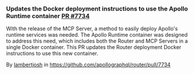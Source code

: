 ### Updates the Docker deployment instructions to use the Apollo Runtime container [PR #7734](https://github.com/apollographql/router/pull/7734)

With the release of the MCP Server, a method to easily deploy Apollo's runtime services was needed. The Apollo Runtime container was designed to address this need, which includes both the Router and MCP Servers in a single Docker container. This PR updates the Router deployment Docker instructions to use this new container. 

By [lambertjosh](https://github.com/lambertjosh) in https://github.com/apollographql/router/pull/7734